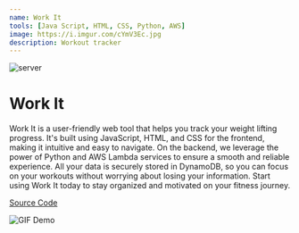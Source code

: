```yaml
---
name: Work It
tools: [Java Script, HTML, CSS, Python, AWS]
image: https://i.imgur.com/cYmV3Ec.jpg
description: Workout tracker
---
```

![server](_site/assets/images/portfolio-profile-picture.jpg)
# Work It
Work It is a user-friendly web tool that helps you track your weight lifting progress. It's built using JavaScript, HTML, and CSS for the frontend, making it intuitive and easy to navigate. On the backend, we leverage the power of Python and AWS Lambda services to ensure a smooth and reliable experience. All your data is securely stored in DynamoDB, so you can focus on your workouts without worrying about losing your information. Start using Work It today to stay organized and motivated on your fitness journey.

<!-- UPDATE THE LINK TO THE GITHUB REPO-->
[Source Code](https://www.example.com)
<!-- UPDATE THE LINK TO THE GIF DEMO -->
![GIF Demo]()